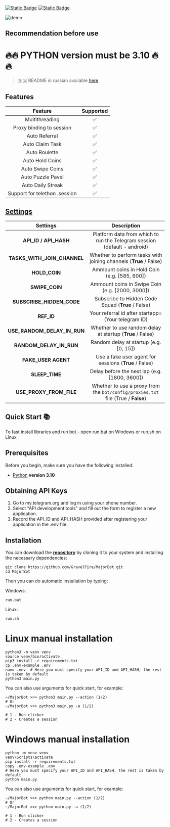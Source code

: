 [![Static Badge](https://img.shields.io/badge/Telegram-Channel-Link?style=for-the-badge&logo=Telegram&logoColor=white&logoSize=auto&color=blue)](https://t.me/+jJhUfsfFCn4zZDk0)      [![Static Badge](https://img.shields.io/badge/Telegram-Bot%20Link-Link?style=for-the-badge&logo=Telegram&logoColor=white&logoSize=auto&color=blue)](https://t.me/major/start?startapp=339631649)

![demo](https://github.com/user-attachments/assets/94ab0cfd-07d2-449d-ae41-1a1807402e3e)



## Recommendation before use

# 🔥🔥 PYTHON version must be 3.10 🔥🔥

> 🇷 🇺 README in russian available [here](README-RU.md)

## Features  
|                    Feature                    | Supported |
|:---------------------------------------------:|:---------:|
|                Multithreading                 |     ✅     |
|           Proxy binding to session            |     ✅     |
|                 Auto Referral                 |     ✅     |
|                Auto Claim Task                |     ✅     |
|                 Auto Roulette                 |     ✅     |
|            Auto Hold Coins  					             |     ✅     |
|    Auto Swipe Coins                   				    |     ✅     |
| Auto Puzzle Pavel                        				 |     ✅     |
|               Auto Daily Streak               |     ✅     |
|         Support for telethon .session         |     ✅     |


## [Settings](https://github.com/GravelFire/MajorBot/blob/main/.env-example/)
|        Settings         |                                   Description                                    |
|:-----------------------:|:--------------------------------------------------------------------------------:|
|  **API_ID / API_HASH**  |     Platform data from which to run the Telegram session (default - android)     |
| **TASKS_WITH_JOIN_CHANNEL** |          Whether to perform tasks with joining channels (**True** / False)           |
|    **HOLD_COIN**        |                   Ammount coins in Hold Coin (e.g. [585, 600])                   |
|    **SWIPE_COIN**       |                 Ammount coins in Swipe Coin (e.g. [2000, 3000])                  |
|    **SUBSCRIBE_HIDDEN_CODE**     |                  Subscribe to Hidden Code Squad (**True** / False)                   |
| **REF_ID**           |               Your referral id after startapp= (Your telegram ID)                |
| **USE_RANDOM_DELAY_IN_RUN**  |            Whether to use random delay at startup (**True** / False)             |
| **RANDOM_DELAY_IN_RUN**      |                      Random delay at startup (e.g. [0, 15])                      |
| **FAKE_USER AGENT** |              Use a fake user agent for sessions (**True** / False)               |
| **SLEEP_TIME**          |                  Delay before the next lap (e.g. [1800, 3600])                   |
| **USE_PROXY_FROM_FILE** | Whether to use a proxy from the `bot/config/proxies.txt` file (True / **False**) |

## Quick Start 📚

To fast install libraries and run bot - open run.bat on Windows or run.sh on Linux

## Prerequisites
Before you begin, make sure you have the following installed:
- [Python](https://www.python.org/downloads/) **version 3.10**

## Obtaining API Keys
1. Go to my.telegram.org and log in using your phone number.
2. Select "API development tools" and fill out the form to register a new application.
3. Record the API_ID and API_HASH provided after registering your application in the .env file.

## Installation
You can download the [**repository**](https://github.com/GravelFire/MajorBot) by cloning it to your system and installing the necessary dependencies:
```shell
git clone https://github.com/GravelFire/MajorBot.git
cd MajorBot
```

Then you can do automatic installation by typing:

Windows:
```shell
run.bat
```

Linux:
```shell
run.sh
```

# Linux manual installation
```shell
python3 -m venv venv
source venv/bin/activate
pip3 install -r requirements.txt
cp .env-example .env
nano .env  # Here you must specify your API_ID and API_HASH, the rest is taken by default
python3 main.py
```

You can also use arguments for quick start, for example:
```shell
~/MajorBot >>> python3 main.py --action (1/2)
# Or
~/MajorBot >>> python3 main.py -a (1/2)

# 1 - Run clicker
# 2 - Creates a session
```

# Windows manual installation
```shell
python -m venv venv
venv\Scripts\activate
pip install -r requirements.txt
copy .env-example .env
# Here you must specify your API_ID and API_HASH, the rest is taken by default
python main.py
```

You can also use arguments for quick start, for example:
```shell
~/MajorBot >>> python main.py --action (1/2)
# Or
~/MajorBot >>> python main.py -a (1/2)

# 1 - Run clicker
# 2 - Creates a session
```
